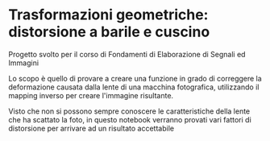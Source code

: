 # Trasformazioni geometriche: distorsione a barile e cuscino

Progetto svolto per il corso di Fondamenti di Elaborazione di Segnali ed Immagini

Lo scopo è quello di provare a creare una funzione in grado di correggere la deformazione causata dalla lente di una macchina fotografica, utilizzando il mapping inverso per creare l'immagine risultante.

Visto che non si possono sempre conoscere le caratteristiche della lente che ha scattato la foto, in questo notebook verranno provati vari fattori di distorsione per arrivare ad un risultato accettabile
